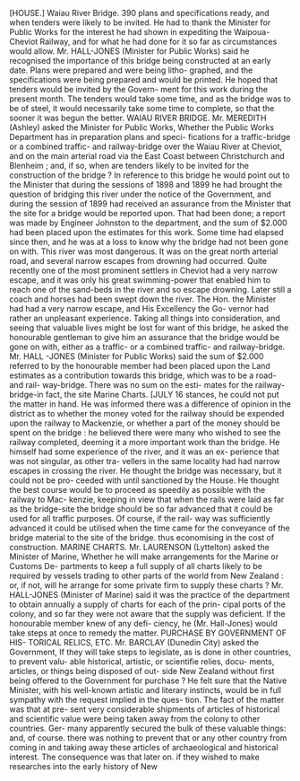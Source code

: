 [HOUSE.] Waiau River Bridge. 390 plans and specifications ready, and when tenders were likely to be invited. He had to thank the Minister for Public Works for the interest he had shown in expediting the Waipoua-Cheviot Railway, and for what he had done for it so far as circumstances would allow. Mr. HALL-JONES (Minister for Public Works) said he recognised the importance of this bridge being constructed at an early date. Plans were prepared and were being litho- graphed, and the specifications were being prepared and would be printed. He hoped that tenders would be invited by the Govern- ment for this work during the present month. The tenders would take some time, and as the bridge was to be of steel, it would necessarily take some time to complete, so that the sooner it was begun the better. WAIAU RIVER BRIDGE. Mr. MEREDITH (Ashley) asked the Minister for Public Works, Whether the Public Works Department has in preparation plans and speci- fications for a traffic-bridge or a combined traffic- and railway-bridge over the Waiau River at Cheviot, and on the main arterial road via the East Coast between Christchurch and Blenheim ; and, if so, when are tenders likely to be invited for the construction of the bridge ? In reference to this bridge he would point out to the Minister that during the sessions of 1898 and 1899 he had brought the question of bridging this river under the notice of the Government, and during the session of 1899 had received an assurance from the Minister that the site for a bridge would be reported upon. That had been done; a report was made by Engineer Johnston to the department, and the sum of $2.000 had been placed upon the estimates for this work. Some time had elapsed since then, and he was at a loss to know why the bridge had not been gone on with. This river was most dangerous. It was on the great north arterial road, and several narrow escapes from drowning had occurred. Quite recently one of the most prominent settlers in Cheviot had a very narrow escape, and it was only his great swimming-power that enabled him to reach one of the sand-beds in the river and so escape drowning. Later still a coach and horses had been swept down the river. The Hon. the Minister had had a very narrow escape, and His Excellency the Go- vernor had rather an unpleasant experience. Taking all things into consideration, and seeing that valuable lives might be lost for want of this bridge, he asked the honourable gentleman to give him an assurance that the bridge would be gone on with, either as a traffic- or a combined traffic- and railway-bridge. Mr. HALL -JONES (Minister for Public Works) said the sum of $2.000 referred to by the honourable member had been placed upon the Land estimates as a contribution towards this bridge, which was to be a road- and rail- way-bridge. There was no sum on the esti- mates for the railway-bridge-in fact, the site Marine Charts. [JULY 16 stances, he could not put the matter in hand. He was informed there was a difference of opinion in the district as to whether the money voted for the railway should be expended upon the railway to Mackenzie, or whether a part of the money should be spent on the bridge : he believed there were many who wished to see the railway completed, deeming it a more important work than the bridge. He himself had some experience of the river, and it was an ex- perience that was not singular, as other tra- vellers in the same locality had had narrow escapes in crossing the river. He thought the bridge was necessary, but it could not be pro- ceeded with until sanctioned by the House. He thought the best course would be to proceed as speedily as possible with the railway to Mac- kenzie, keeping in view that when the rails were laid as far as the bridge-site the bridge should be so far advanced that it could be used for all traffic purposes. Of course, if the rail- way was sufficiently advanced it could be utilised when the time came for the conveyance of the bridge material to the site of the bridge. thus economising in the cost of construction. MARINE CHARTS. Mr. LAURENSON (Lyttelton) asked the Minister of Marine, Whether he will make arrangements for the Marine or Customs De- partments to keep a full supply of all charts likely to be required by vessels trading to other parts of the world from New Zealand : or, if not, will he arrange for some private firm to supply these charts ? Mr. HALL-JONES (Minister of Marine) said it was the practice of the department to obtain annually a supply of charts for each of the prin- cipal ports of the colony, and so far they were not aware that the supply was deficient. If the honourable member knew of any defi- ciency, he (Mr. Hall-Jones) would take steps at once to remedy the matter. PURCHASE BY GOVERNMENT OF HIS- TORICAL RELICS, ETC. Mr. BARCLAY (Dunedin City) asked the Government, If they will take steps to legislate, as is done in other countries, to prevent valu- able historical, artistic, or scientifie relies, docu- ments, articles, or things being disposed of out- side New Zealand without first being offered to the Government for purchase ? He felt sure that the Native Minister, with his well-known artistic and literary instincts, would be in full sympathy with the request implied in the ques- tion. The fact of the matter was that at pre- sent very considerable shipments of articles of historical and scientific value were being taken away from the colony to other countries. Ger- many apparently secured the bulk of these valuable things: and, of course. there was nothing to prevent that or any other country from coming in and taking away these articles of archaeological and historical interest. The consequence was that later on. if they wished to make researches into the early history of New 